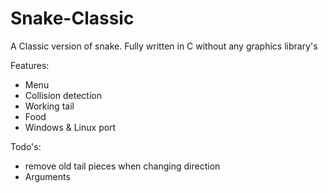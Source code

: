 # Snake-Classic
A Classic version of snake. Fully written in C without any graphics library's

Features:

- Menu
- Collision detection
- Working tail
- Food
- Windows & Linux port

Todo's:

- remove old tail pieces when changing direction
- Arguments
